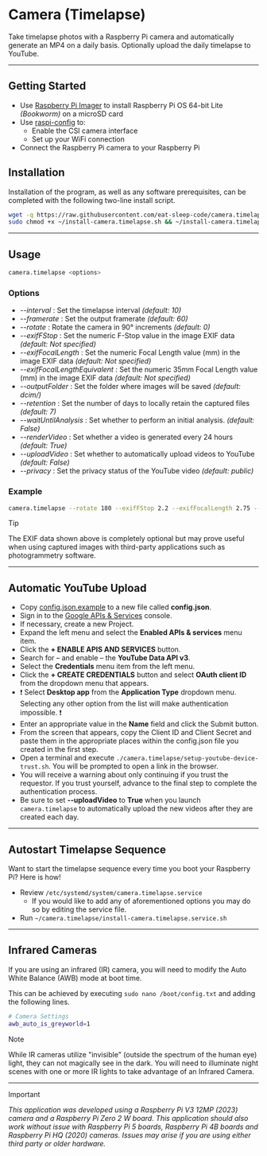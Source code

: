 # Camera (Timelapse)
Take timelapse photos with a Raspberry Pi camera and automatically generate an MP4 on a daily basis.  Optionally upload the daily timelapse to YouTube.

---

## Getting Started

- Use [Raspberry Pi Imager](https://www.raspberrypi.com/software) to install Raspberry Pi OS 64-bit Lite *(Bookworm)* on a microSD card
- Use [raspi-config](https://www.raspberrypi.org/documentation/configuration/raspi-config.md) to:
  - Enable the CSI camera interface
  - Set up your WiFi connection
- Connect the Raspberry Pi camera to your Raspberry Pi


## Installation

Installation of the program, as well as any software prerequisites, can be completed with the following two-line install script.

```bash
wget -q https://raw.githubusercontent.com/eat-sleep-code/camera.timelapse/master/install-camera.timelapse.sh -O ~/install-camera.timelapse.sh
sudo chmod +x ~/install-camera.timelapse.sh && ~/install-camera.timelapse.sh
```

---

## Usage
```bash
camera.timelapse <options>
```

### Options

+ _--interval_ : Set the timelapse interval    *(default: 10)*
+ _--framerate_ : Set the output framerate     *(default: 60)*
+ _--rotate_ : Rotate the camera in 90&deg; increments     *(default: 0)*
+ _--exifFStop_ : Set the numeric F-Stop value in the image EXIF data *(default: Not specified)*
+ _--exifFocalLength_ : Set the numeric Focal Length value (mm) in the image EXIF data *(default: Not specified)*
+ _--exifFocalLengthEquivalent_ : Set the numeric 35mm Focal Length value (mm) in the image EXIF data *(default: Not specified)*
+ _--outputFolder_ : Set the folder where images will be saved     *(default: dcim/)*
+ _--retention_ : Set the number of days to locally retain the captured files    *(default: 7)*
+ _--waitUntilAnalysis_ : Set whether to perform an initial analysis.     *(default: False)*
+ _--renderVideo_ : Set whether a video is generated every 24 hours     *(default: True)*
+ _--uploadVideo_ : Set whether to automatically upload videos to YouTube    *(default: False)*
+ _--privacy_ : Set the privacy status of the YouTube video  *(default: public)*


### Example
```bash
camera.timelapse --rotate 180 --exifFStop 2.2 --exifFocalLength 2.75 --exifFocalLengthEquivalent 16 --retention 14 --uploadVideo True
```

> [!TIP]
> The EXIF data shown above is completely optional but may prove useful when using captured images with third-party applications such as photogrammetry software.

---

## Automatic YouTube Upload

- Copy [config.json.example](config.json.example) to a new file called __config.json__.
- Sign in to the [Google APIs & Services](https://console.cloud.google.com/apis/dashboard) console.
- If necessary, create a new Project.
- Expand the left menu and select the __Enabled APIs & services__ menu item.
- Click the __+ ENABLE APIS AND SERVICES__ button.
- Search for &ndash; and enable &ndash; the __YouTube Data API v3__.
- Select the __Credentials__ menu item from the left menu.
- Click the __+ CREATE CREDENTIALS__ button and select __OAuth client ID__ from the dropdown menu that appears.
- :heavy_exclamation_mark: Select __Desktop app__ from the __Application Type__ dropdown menu.  Selecting any other option from the list will make authentication impossible. :heavy_exclamation_mark:
- Enter an appropriate value in the __Name__ field and click the Submit button.   
- From the screen that appears, copy the Client ID and Client Secret and paste them in the appropriate places within the config.json file you created in the first step.
- Open a terminal and execute `./camera.timelapse/setup-youtube-device-trust.sh`.  You will be prompted to open a link in the browser.
- You will receive a warning about only continuing if you trust the requestor.   If you trust yourself, advance to the final step to complete the authentication process.
- Be sure to set __--uploadVideo__ to __True__ when you launch `camera.timelapse` to automatically upload the new videos after they are created each day.
---

## Autostart Timelapse Sequence
Want to start the timelapse sequence every time you boot your Raspberry Pi?  Here is how!

* Review `/etc/systemd/system/camera.timelapse.service`
   * If you would like to add any of aforementioned options you may do so by editing the service file.
* Run `~/camera.timelapse/install-camera.timelapse.service.sh`

---

## Infrared Cameras
If you are using an infrared (IR) camera, you will need to modify the Auto White Balance (AWB) mode at boot time.

This can be achieved by executing `sudo nano /boot/config.txt` and adding the following lines.

```bash
# Camera Settings 
awb_auto_is_greyworld=1
```

> [!NOTE]
> While IR cameras utilize "invisible" (outside the spectrum of the human eye) light, they can not magically see in the dark.   You will need to illuminate night scenes with one or more IR lights to take advantage of an Infrared Camera.

---

> [!IMPORTANT]
> *This application was developed using a Raspberry Pi V3 12MP (2023) camera and a Raspberry Pi Zero 2 W board.   This application should also work without issue with Raspberry Pi 5 boards, Raspberry Pi 4B boards and Raspberry Pi HQ (2020) cameras.   Issues may arise if you are using either third party or older hardware.*

